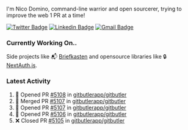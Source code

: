 
I'm Nico Domino, command-line warrior and open sourcerer, trying to improve the web 1 PR at a time!

[![Twitter Badge](https://img.shields.io/badge/-@ndom91-1ca0f1?style=flat-square&labelColor=1ca0f1&logo=twitter&logoColor=white&link=https://twitter.com/ndom91)](https://twitter.com/ndom91) [![Linkedin Badge](https://img.shields.io/badge/-ndom91-blue?style=flat-square&logo=Linkedin&logoColor=white&link=https://www.linkedin.com/in/ndom91/)](https://www.linkedin.com/in/ndom91/) [![Gmail Badge](https://img.shields.io/badge/-yo@ndo.dev-c14438?style=flat-square&logo=mail.ru&logoColor=white&link=mailto:yo@ndo.dev)](mailto:yo@ndo.dev)

### Currently Working On..

Side projects like 📬 [Briefkasten](https://briefkastenhq.com) and opensource libraries like 🔒 [NextAuth.js](https://github.com/nextauthjs/next-auth).

<!--START_SECTION_PROFILE_VIEWS:readme-info-->
<!--END_SECTION_PROFILE_VIEWS:readme-info-->

<!--START_SECTION_DAILY_COMMIT:readme-info-->
<!--END_SECTION_DAILY_COMMIT:readme-info-->

<!--START_SECTION_WEEKLY_COMMIT:readme-info-->
<!--END_SECTION_WEEKLY_COMMIT:readme-info-->

### Latest Activity

<!--START_SECTION:activity-->
1. 💪 Opened PR [#5108](https://github.com/gitbutlerapp/gitbutler/pull/5108) in [gitbutlerapp/gitbutler](https://github.com/gitbutlerapp/gitbutler)
2. 🎉 Merged PR [#5107](https://github.com/gitbutlerapp/gitbutler/pull/5107) in [gitbutlerapp/gitbutler](https://github.com/gitbutlerapp/gitbutler)
3. 💪 Opened PR [#5107](https://github.com/gitbutlerapp/gitbutler/pull/5107) in [gitbutlerapp/gitbutler](https://github.com/gitbutlerapp/gitbutler)
4. 💪 Opened PR [#5106](https://github.com/gitbutlerapp/gitbutler/pull/5106) in [gitbutlerapp/gitbutler](https://github.com/gitbutlerapp/gitbutler)
5. ❌ Closed PR [#5105](https://github.com/gitbutlerapp/gitbutler/pull/5105) in [gitbutlerapp/gitbutler](https://github.com/gitbutlerapp/gitbutler)
<!--END_SECTION:activity-->
